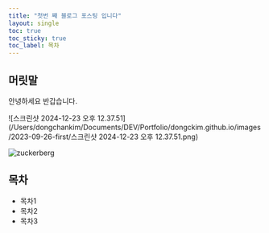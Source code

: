 ```yaml
---
title: "첫번 째 블로그 포스팅 입니다"
layout: single
toc: true
toc_sticky: true
toc_label: 목차
---
```


## 머릿말

안녕하세요 반갑습니다.

![스크린샷 2024-12-23 오후 12.37.51](/Users/dongchankim/Documents/DEV/Portfolio/dongckim.github.io/images/2023-09-26-first/스크린샷 2024-12-23 오후 12.37.51.png)



![zuckerberg](/Users/dongchankim/Documents/DEV/Portfolio/dongckim.github.io/images/2023-09-26-first/zuckerberg-4925502.jpg)

## 목차

- 목차1
- 목차2
- 목차3
